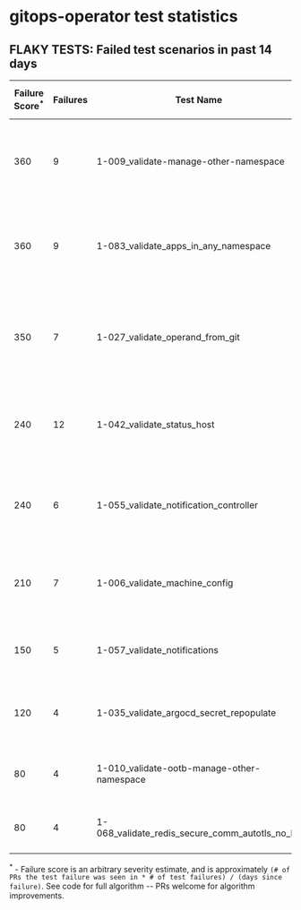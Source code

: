 # gitops-operator test statistics
## FLAKY TESTS: Failed test scenarios in past 14 days
| Failure Score<sup>*</sup> | Failures | Test Name | Last Seen | PR List and Logs 
|---|---|---|---|---|
| 360 | 9 | 1-009_validate-manage-other-namespace  |  | 4: [#486](https://github.com/redhat-developer/gitops-operator/pull//486)<sup>[1](https://storage.googleapis.com/origin-ci-test/pr-logs/pull/redhat-developer_gitops-operator/486/pull-ci-redhat-developer-gitops-operator-master-v4.8-kuttl-parallel/1643952526359269376/build-log.txt)</sup> [#483](https://github.com/redhat-developer/gitops-operator/pull//483)<sup>[1](https://storage.googleapis.com/origin-ci-test/pr-logs/pull/redhat-developer_gitops-operator/483/pull-ci-redhat-developer-gitops-operator-master-v4.10-kuttl-parallel/1642825195083272192/build-log.txt), [2](https://storage.googleapis.com/origin-ci-test/pr-logs/pull/redhat-developer_gitops-operator/483/pull-ci-redhat-developer-gitops-operator-master-v4.9-kuttl-parallel/1642845115082870784/build-log.txt), [3](https://storage.googleapis.com/origin-ci-test/pr-logs/pull/redhat-developer_gitops-operator/483/pull-ci-redhat-developer-gitops-operator-master-v4.10-kuttl-parallel/1642794983998099456/build-log.txt)</sup> [#479](https://github.com/redhat-developer/gitops-operator/pull//479)<sup>[1](https://storage.googleapis.com/origin-ci-test/pr-logs/pull/redhat-developer_gitops-operator/479/pull-ci-redhat-developer-gitops-operator-master-v4.8-kuttl-parallel/1641377741297160192/build-log.txt), [2](https://storage.googleapis.com/origin-ci-test/pr-logs/pull/redhat-developer_gitops-operator/479/pull-ci-redhat-developer-gitops-operator-master-v4.9-kuttl-parallel/1643520127683006464/build-log.txt), [3](https://storage.googleapis.com/origin-ci-test/pr-logs/pull/redhat-developer_gitops-operator/479/pull-ci-redhat-developer-gitops-operator-master-v4.8-kuttl-parallel/1643190557524103168/build-log.txt)</sup> [#477](https://github.com/redhat-developer/gitops-operator/pull//477)<sup>[1](https://storage.googleapis.com/origin-ci-test/pr-logs/pull/redhat-developer_gitops-operator/477/pull-ci-redhat-developer-gitops-operator-master-v4.9-kuttl-parallel/1641680211705597952/build-log.txt)</sup> 
| 360 | 9 | 1-083_validate_apps_in_any_namespace  |  | 4: [#486](https://github.com/redhat-developer/gitops-operator/pull//486)<sup>[1](https://storage.googleapis.com/origin-ci-test/pr-logs/pull/redhat-developer_gitops-operator/486/pull-ci-redhat-developer-gitops-operator-master-v4.10-kuttl-sequential/1642900573390901248/build-log.txt)</sup> [#483](https://github.com/redhat-developer/gitops-operator/pull//483)<sup>[1](https://storage.googleapis.com/origin-ci-test/pr-logs/pull/redhat-developer_gitops-operator/483/pull-ci-redhat-developer-gitops-operator-master-v4.10-kuttl-sequential/1642770100861800448/build-log.txt)</sup> [#481](https://github.com/redhat-developer/gitops-operator/pull//481)<sup>[1](https://storage.googleapis.com/origin-ci-test/pr-logs/pull/redhat-developer_gitops-operator/481/pull-ci-redhat-developer-gitops-operator-master-v4.10-kuttl-sequential/1641473132877320192/build-log.txt)</sup> [#440](https://github.com/redhat-developer/gitops-operator/pull//440)<sup>[1](https://storage.googleapis.com/origin-ci-test/pr-logs/pull/redhat-developer_gitops-operator/440/pull-ci-redhat-developer-gitops-operator-master-v4.10-kuttl-sequential/1643574716151107584/build-log.txt), [2](https://storage.googleapis.com/origin-ci-test/pr-logs/pull/redhat-developer_gitops-operator/440/pull-ci-redhat-developer-gitops-operator-master-v4.10-kuttl-sequential/1641822568623116288/build-log.txt), [3](https://storage.googleapis.com/origin-ci-test/pr-logs/pull/redhat-developer_gitops-operator/440/pull-ci-redhat-developer-gitops-operator-master-v4.10-kuttl-sequential/1643989036596989952/build-log.txt), [4](https://storage.googleapis.com/origin-ci-test/pr-logs/pull/redhat-developer_gitops-operator/440/pull-ci-redhat-developer-gitops-operator-master-v4.10-kuttl-sequential/1641694338083721216/build-log.txt), [5](https://storage.googleapis.com/origin-ci-test/pr-logs/pull/redhat-developer_gitops-operator/440/pull-ci-redhat-developer-gitops-operator-master-v4.10-kuttl-sequential/1641487200086396928/build-log.txt), [6](https://storage.googleapis.com/origin-ci-test/pr-logs/pull/redhat-developer_gitops-operator/440/pull-ci-redhat-developer-gitops-operator-master-v4.10-kuttl-sequential/1641324438840414208/build-log.txt)</sup> 
| 350 | 7 | 1-027_validate_operand_from_git  |  | 5: [#486](https://github.com/redhat-developer/gitops-operator/pull//486)<sup>[1](https://storage.googleapis.com/origin-ci-test/pr-logs/pull/redhat-developer_gitops-operator/486/pull-ci-redhat-developer-gitops-operator-master-v4.9-kuttl-sequential/1643952526501875712/build-log.txt), [2](https://storage.googleapis.com/origin-ci-test/pr-logs/pull/redhat-developer_gitops-operator/486/pull-ci-redhat-developer-gitops-operator-master-v4.10-kuttl-sequential/1642900573390901248/build-log.txt)</sup> [#484](https://github.com/redhat-developer/gitops-operator/pull//484)<sup>[1](https://storage.googleapis.com/origin-ci-test/pr-logs/pull/redhat-developer_gitops-operator/484/pull-ci-redhat-developer-gitops-operator-master-v4.10-kuttl-sequential/1643144010878947328/build-log.txt), [2](https://storage.googleapis.com/origin-ci-test/pr-logs/pull/redhat-developer_gitops-operator/484/pull-ci-redhat-developer-gitops-operator-master-v4.10-kuttl-sequential/1644079789826379776/build-log.txt)</sup> [#483](https://github.com/redhat-developer/gitops-operator/pull//483)<sup>[1](https://storage.googleapis.com/origin-ci-test/pr-logs/pull/redhat-developer_gitops-operator/483/pull-ci-redhat-developer-gitops-operator-master-v4.10-kuttl-sequential/1642845114986401792/build-log.txt)</sup> [#479](https://github.com/redhat-developer/gitops-operator/pull//479)<sup>[1](https://storage.googleapis.com/origin-ci-test/pr-logs/pull/redhat-developer_gitops-operator/479/pull-ci-redhat-developer-gitops-operator-master-v4.10-kuttl-sequential/1641430217744453632/build-log.txt)</sup> [#440](https://github.com/redhat-developer/gitops-operator/pull//440)<sup>[1](https://storage.googleapis.com/origin-ci-test/pr-logs/pull/redhat-developer_gitops-operator/440/pull-ci-redhat-developer-gitops-operator-master-v4.10-kuttl-sequential/1641822568623116288/build-log.txt)</sup> 
| 240 | 12 | 1-042_validate_status_host  |  | 2: [#481](https://github.com/redhat-developer/gitops-operator/pull//481)<sup>[1](https://storage.googleapis.com/origin-ci-test/pr-logs/pull/redhat-developer_gitops-operator/481/pull-ci-redhat-developer-gitops-operator-master-v4.10-kuttl-sequential/1641678596365881344/build-log.txt), [2](https://storage.googleapis.com/origin-ci-test/pr-logs/pull/redhat-developer_gitops-operator/481/pull-ci-redhat-developer-gitops-operator-master-v4.10-kuttl-sequential/1641473132877320192/build-log.txt), [3](https://storage.googleapis.com/origin-ci-test/pr-logs/pull/redhat-developer_gitops-operator/481/pull-ci-redhat-developer-gitops-operator-master-v4.10-kuttl-sequential/1641855453962964992/build-log.txt)</sup> [#440](https://github.com/redhat-developer/gitops-operator/pull//440)<sup>[1](https://storage.googleapis.com/origin-ci-test/pr-logs/pull/redhat-developer_gitops-operator/440/pull-ci-redhat-developer-gitops-operator-master-v4.10-kuttl-sequential/1642779284311379968/build-log.txt), [2](https://storage.googleapis.com/origin-ci-test/pr-logs/pull/redhat-developer_gitops-operator/440/pull-ci-redhat-developer-gitops-operator-master-v4.10-kuttl-sequential/1643574716151107584/build-log.txt), [3](https://storage.googleapis.com/origin-ci-test/pr-logs/pull/redhat-developer_gitops-operator/440/pull-ci-redhat-developer-gitops-operator-master-v4.10-kuttl-sequential/1641421829820125184/build-log.txt), [4](https://storage.googleapis.com/origin-ci-test/pr-logs/pull/redhat-developer_gitops-operator/440/pull-ci-redhat-developer-gitops-operator-master-v4.10-kuttl-sequential/1641822568623116288/build-log.txt), [5](https://storage.googleapis.com/origin-ci-test/pr-logs/pull/redhat-developer_gitops-operator/440/pull-ci-redhat-developer-gitops-operator-master-v4.10-kuttl-sequential/1643989036596989952/build-log.txt), [6](https://storage.googleapis.com/origin-ci-test/pr-logs/pull/redhat-developer_gitops-operator/440/pull-ci-redhat-developer-gitops-operator-master-v4.10-kuttl-sequential/1643608828240990208/build-log.txt), [7](https://storage.googleapis.com/origin-ci-test/pr-logs/pull/redhat-developer_gitops-operator/440/pull-ci-redhat-developer-gitops-operator-master-v4.10-kuttl-sequential/1641694338083721216/build-log.txt), [8](https://storage.googleapis.com/origin-ci-test/pr-logs/pull/redhat-developer_gitops-operator/440/pull-ci-redhat-developer-gitops-operator-master-v4.10-kuttl-sequential/1641487200086396928/build-log.txt), [9](https://storage.googleapis.com/origin-ci-test/pr-logs/pull/redhat-developer_gitops-operator/440/pull-ci-redhat-developer-gitops-operator-master-v4.10-kuttl-sequential/1641324438840414208/build-log.txt)</sup> 
| 240 | 6 | 1-055_validate_notification_controller  |  | 4: [#484](https://github.com/redhat-developer/gitops-operator/pull//484)<sup>[1](https://storage.googleapis.com/origin-ci-test/pr-logs/pull/redhat-developer_gitops-operator/484/pull-ci-redhat-developer-gitops-operator-master-v4.9-kuttl-parallel/1643182635414982656/build-log.txt), [2](https://storage.googleapis.com/origin-ci-test/pr-logs/pull/redhat-developer_gitops-operator/484/pull-ci-redhat-developer-gitops-operator-master-v4.10-kuttl-parallel/1644031171669004288/build-log.txt)</sup> [#483](https://github.com/redhat-developer/gitops-operator/pull//483)<sup>[1](https://storage.googleapis.com/origin-ci-test/pr-logs/pull/redhat-developer_gitops-operator/483/pull-ci-redhat-developer-gitops-operator-master-v4.10-kuttl-parallel/1642825195083272192/build-log.txt)</sup> [#479](https://github.com/redhat-developer/gitops-operator/pull//479)<sup>[1](https://storage.googleapis.com/origin-ci-test/pr-logs/pull/redhat-developer_gitops-operator/479/pull-ci-redhat-developer-gitops-operator-master-v4.9-kuttl-parallel/1643520127683006464/build-log.txt), [2](https://storage.googleapis.com/origin-ci-test/pr-logs/pull/redhat-developer_gitops-operator/479/pull-ci-redhat-developer-gitops-operator-master-v4.8-kuttl-parallel/1643190557524103168/build-log.txt)</sup> [#477](https://github.com/redhat-developer/gitops-operator/pull//477)<sup>[1](https://storage.googleapis.com/origin-ci-test/pr-logs/pull/redhat-developer_gitops-operator/477/pull-ci-redhat-developer-gitops-operator-master-v4.9-kuttl-parallel/1641680211705597952/build-log.txt)</sup> 
| 210 | 7 | 1-006_validate_machine_config  |  | 3: [#486](https://github.com/redhat-developer/gitops-operator/pull//486)<sup>[1](https://storage.googleapis.com/origin-ci-test/pr-logs/pull/redhat-developer_gitops-operator/486/pull-ci-redhat-developer-gitops-operator-master-v4.9-kuttl-sequential/1643952526501875712/build-log.txt), [2](https://storage.googleapis.com/origin-ci-test/pr-logs/pull/redhat-developer_gitops-operator/486/pull-ci-redhat-developer-gitops-operator-master-v4.10-kuttl-sequential/1642900573390901248/build-log.txt), [3](https://storage.googleapis.com/origin-ci-test/pr-logs/pull/redhat-developer_gitops-operator/486/pull-ci-redhat-developer-gitops-operator-master-v4.10-kuttl-sequential/1643952526313132032/build-log.txt), [4](https://storage.googleapis.com/origin-ci-test/pr-logs/pull/redhat-developer_gitops-operator/486/pull-ci-redhat-developer-gitops-operator-master-v4.9-kuttl-sequential/1642900573583839232/build-log.txt)</sup> [#484](https://github.com/redhat-developer/gitops-operator/pull//484)<sup>[1](https://storage.googleapis.com/origin-ci-test/pr-logs/pull/redhat-developer_gitops-operator/484/pull-ci-redhat-developer-gitops-operator-master-v4.10-kuttl-sequential/1643144010878947328/build-log.txt), [2](https://storage.googleapis.com/origin-ci-test/pr-logs/pull/redhat-developer_gitops-operator/484/pull-ci-redhat-developer-gitops-operator-master-v4.10-kuttl-sequential/1644079789826379776/build-log.txt)</sup> [#479](https://github.com/redhat-developer/gitops-operator/pull//479)<sup>[1](https://storage.googleapis.com/origin-ci-test/pr-logs/pull/redhat-developer_gitops-operator/479/pull-ci-redhat-developer-gitops-operator-master-v4.10-kuttl-sequential/1641430217744453632/build-log.txt)</sup> 
| 150 | 5 | 1-057_validate_notifications  |  | 3: [#484](https://github.com/redhat-developer/gitops-operator/pull//484)<sup>[1](https://storage.googleapis.com/origin-ci-test/pr-logs/pull/redhat-developer_gitops-operator/484/pull-ci-redhat-developer-gitops-operator-master-v4.10-kuttl-parallel/1643182634936832000/build-log.txt)</sup> [#483](https://github.com/redhat-developer/gitops-operator/pull//483)<sup>[1](https://storage.googleapis.com/origin-ci-test/pr-logs/pull/redhat-developer_gitops-operator/483/pull-ci-redhat-developer-gitops-operator-master-v4.9-kuttl-parallel/1645823991174139905/build-log.txt), [2](https://storage.googleapis.com/origin-ci-test/pr-logs/pull/redhat-developer_gitops-operator/483/pull-ci-redhat-developer-gitops-operator-master-v4.9-kuttl-parallel/1642845115082870784/build-log.txt)</sup> [#479](https://github.com/redhat-developer/gitops-operator/pull//479)<sup>[1](https://storage.googleapis.com/origin-ci-test/pr-logs/pull/redhat-developer_gitops-operator/479/pull-ci-redhat-developer-gitops-operator-master-v4.9-kuttl-parallel/1641377741473320960/build-log.txt)</sup> 
| 120 | 4 | 1-035_validate_argocd_secret_repopulate  |  | 3: [#486](https://github.com/redhat-developer/gitops-operator/pull//486)<sup>[1](https://storage.googleapis.com/origin-ci-test/pr-logs/pull/redhat-developer_gitops-operator/486/pull-ci-redhat-developer-gitops-operator-master-v4.10-kuttl-sequential/1645491741505097728/build-log.txt), [2](https://storage.googleapis.com/origin-ci-test/pr-logs/pull/redhat-developer_gitops-operator/486/pull-ci-redhat-developer-gitops-operator-master-v4.8-kuttl-sequential/1645491741748367360/build-log.txt)</sup> [#479](https://github.com/redhat-developer/gitops-operator/pull//479)<sup>[1](https://storage.googleapis.com/origin-ci-test/pr-logs/pull/redhat-developer_gitops-operator/479/pull-ci-redhat-developer-gitops-operator-master-v4.8-kuttl-sequential/1643520127615897600/build-log.txt)</sup> [#440](https://github.com/redhat-developer/gitops-operator/pull//440)<sup>[1](https://storage.googleapis.com/origin-ci-test/pr-logs/pull/redhat-developer_gitops-operator/440/pull-ci-redhat-developer-gitops-operator-master-v4.10-kuttl-sequential/1642779284311379968/build-log.txt)</sup> 
| 80 | 4 | 1-010_validate-ootb-manage-other-namespace  |  | 2: [#486](https://github.com/redhat-developer/gitops-operator/pull//486)<sup>[1](https://storage.googleapis.com/origin-ci-test/pr-logs/pull/redhat-developer_gitops-operator/486/pull-ci-redhat-developer-gitops-operator-master-v4.10-kuttl-sequential/1643952526313132032/build-log.txt), [2](https://storage.googleapis.com/origin-ci-test/pr-logs/pull/redhat-developer_gitops-operator/486/pull-ci-redhat-developer-gitops-operator-master-v4.9-kuttl-sequential/1642900573583839232/build-log.txt)</sup> [#484](https://github.com/redhat-developer/gitops-operator/pull//484)<sup>[1](https://storage.googleapis.com/origin-ci-test/pr-logs/pull/redhat-developer_gitops-operator/484/pull-ci-redhat-developer-gitops-operator-master-v4.10-kuttl-sequential/1643144010878947328/build-log.txt), [2](https://storage.googleapis.com/origin-ci-test/pr-logs/pull/redhat-developer_gitops-operator/484/pull-ci-redhat-developer-gitops-operator-master-v4.10-kuttl-sequential/1644079789826379776/build-log.txt)</sup> 
| 80 | 4 | 1-068_validate_redis_secure_comm_autotls_no_ha  |  | 2: [#484](https://github.com/redhat-developer/gitops-operator/pull//484)<sup>[1](https://storage.googleapis.com/origin-ci-test/pr-logs/pull/redhat-developer_gitops-operator/484/pull-ci-redhat-developer-gitops-operator-master-v4.9-kuttl-parallel/1645860021361184768/build-log.txt)</sup> [#483](https://github.com/redhat-developer/gitops-operator/pull//483)<sup>[1](https://storage.googleapis.com/origin-ci-test/pr-logs/pull/redhat-developer_gitops-operator/483/pull-ci-redhat-developer-gitops-operator-master-v4.9-kuttl-parallel/1642770105198710784/build-log.txt), [2](https://storage.googleapis.com/origin-ci-test/pr-logs/pull/redhat-developer_gitops-operator/483/pull-ci-redhat-developer-gitops-operator-master-v4.9-kuttl-parallel/1642794989031264256/build-log.txt), [3](https://storage.googleapis.com/origin-ci-test/pr-logs/pull/redhat-developer_gitops-operator/483/pull-ci-redhat-developer-gitops-operator-master-v4.10-kuttl-parallel/1642770100828246016/build-log.txt)</sup> 



<sup>*</sup> - Failure score is an arbitrary severity estimate, and is approximately `(# of PRs the test failure was seen in * # of test failures) / (days since failure)`. See code for full algorithm -- PRs welcome for algorithm improvements.

